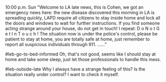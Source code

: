 10:00 p.m. Sun
"Welcome to LA late news, this is Cohen,
 we got an emergency news here:
 the new disease discovered this morning in LA is spreading quickly,
 LAPD require all citizens to stay inside home and lock all the doors and windows
 to wait for further instructions.
 If you find someone acting strange around your house, do not get in touch!
 I repeat:
 D o  N o t  G e t  I n  T o u c h !
 The situation now is under the police's control, please be patient to stay at home,
 you are totally safe at home, just remember to report all suspicious individuals through 911.
 ......"

#leb-go-to-bed-informed
Oh, that's not good, seems like I should stay at home and take some sleep, just let those professionals to handle this mess.

#leb-outside-late
Why I always have a strange feeling of this? Is the situation really under control? I want to check it myself.
